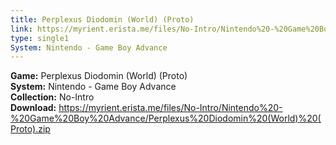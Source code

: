 ```yaml
---
title: Perplexus Diodomin (World) (Proto)
link: https://myrient.erista.me/files/No-Intro/Nintendo%20-%20Game%20Boy%20Advance/Perplexus%20Diodomin%20(World)%20(Proto).zip
type: single1
System: Nintendo - Game Boy Advance
---
```

<b>Game:</b> Perplexus Diodomin (World) (Proto)<br>
<b>System:</b> Nintendo - Game Boy Advance<br>
<b>Collection:</b> No-Intro<br>
<b>Download:</b> https://myrient.erista.me/files/No-Intro/Nintendo%20-%20Game%20Boy%20Advance/Perplexus%20Diodomin%20(World)%20(Proto).zip